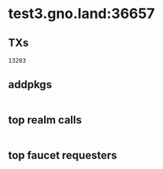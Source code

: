 # test3.gno.land:36657

## TXs
```
13203
```

## addpkgs
```
```

## top realm calls
```
```

## top faucet requesters
```
```

